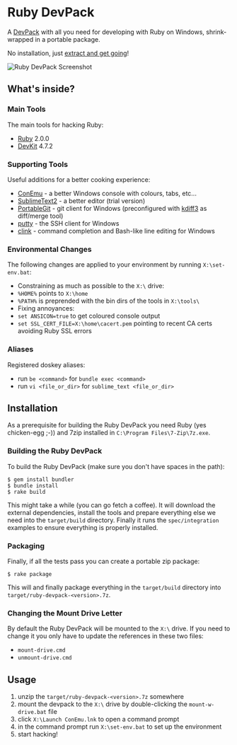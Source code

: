 
# Ruby DevPack

A [DevPack](http://blog.tknerr.de/blog/2014/10/09/devpack-philosophy-aka-works-on-your-machine/) with all you need for developing with Ruby on Windows, shrink-wrapped in a portable package. 

No installation, just [extract and get going](#usage)!

![Ruby DevPack Screenshot](https://raw.github.com/tknerr/ruby-devpack/master/doc/ruby_devpack_screenshot.png)


## What's inside?

### Main Tools

The main tools for hacking Ruby:

* [Ruby](http://rubyinstaller.org/downloads/) 2.0.0
* [DevKit](http://rubyinstaller.org/add-ons/devkit/) 4.7.2

### Supporting Tools

Useful additions for a better cooking experience:

* [ConEmu](https://code.google.com/p/conemu-maximus5/) - a better Windows console with colours, tabs, etc...
* [SublimeText2](http://www.sublimetext.com/) - a better editor (trial version)
* [PortableGit](https://code.google.com/p/msysgit/) - git client for Windows (preconfigured with [kdiff3](http://kdiff3.sourceforge.net/) as diff/merge tool)
* [putty](http://www.chiark.greenend.org.uk/~sgtatham/putty/download.html) - the SSH client for Windows
* [clink](http://mridgers.github.io/clink/) - command completion and Bash-like line editing for Windows

### Environmental Changes

The following changes are applied to your environment by running `X:\set-env.bat`:

* Constraining as much as possible to the `X:\` drive:
 * `%HOME%` points to `X:\home`
 * `%PATH%` is preprended with the bin dirs of the tools in `X:\tools\`
* Fixing annoyances:
 * `set ANSICON=true` to get coloured console output
 * `set SSL_CERT_FILE=X:\home\cacert.pem` pointing to recent CA certs avoiding Ruby SSL errors

### Aliases

Registered doskey aliases:

* run `be <command>` for `bundle exec <command>`
* run `vi <file_or_dir>` for `sublime_text <file_or_dir>` 

## Installation

As a prerequisite for building the Ruby DevPack you need Ruby (yes chicken-egg ;-)) and 7zip installed in `C:\Program Files\7-Zip\7z.exe`.

### Building the Ruby DevPack

To build the Ruby DevPack (make sure you don't have spaces in the path):
```
$ gem install bundler
$ bundle install
$ rake build
```

This might take a while (you can go fetch a coffee). It will download the external dependencies, install the tools and prepare everything else we need into the `target/build` directory. Finally it runs the `spec/integration` examples to ensure everything is properly installed.


### Packaging

Finally, if all the tests pass you can create a portable zip package:
```
$ rake package
```

This will and finally package everything in the `target/build` directory into `target/ruby-devpack-<version>.7z`.


### Changing the Mount Drive Letter

By default the Ruby DevPack will be mounted to the `X:\` drive. If you need to change it you only have to update the references in these two files:

* `mount-drive.cmd`
* `unmount-drive.cmd`

## Usage

1. unzip the `target/ruby-devpack-<version>.7z` somewhere
2. mount the devpack to the `X:\` drive by double-clicking the `mount-w-drive.bat` file
3. click `X:\Launch ConEmu.lnk` to open a command prompt
4. in the command prompt run `X:\set-env.bat` to set up the environment
5. start hacking!
